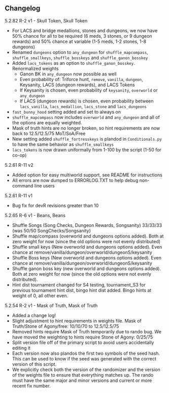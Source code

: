 ## Changelog

5.2.82 R-2 v1 - Skull Token, Skull Token
- For LACS and bridge medallions, stones and dungeons, we now have 50% chance for all to be required (6 meds, 3 stones, or 9 dungeon rewards) and 50% chance at variable (1-5 meds, 1-2 stones, 1-8 dungeons)
- Renamed `dungeons` option to `any_dungeon` for `shuffle_mapcompass`, `shuffle_smallkeys`, `shuffle_bosskeys` and `shuffle_ganon_bosskey`
- Added `lacs_tokens` as an option to `shuffle_ganon_bosskey`. Renormalized weights
    - Ganon BK in `any_dungeon` now possible as well
    - Even probability of: Triforce hunt, `remove`, `vanilla`, `dungeon`, Keysanity, LACS (dungeon rewards), and LACS Tokens
    - If Keysanity is chosen, even probability of `keysanity`, `overworld` or `any_dungeon`
    - If LACS (dungeon rewards) is chosen, even probability between `lacs_vanilla`, `lacs_medallion`, `lacs_stone` and `lacs_dungeons`
- `fast_bunny_hood` setting added and set to always on
- `shuffle_mapcompass` now includes `overworld` and `any_dungeon` and all of the options are equally weighted.
- Mask of truth hints are no longer broken, so hint requirements are now back to 12.5/12.5/75 MoT/SoA/Free
- New setting added `shuffle_fortresskeys` is plandod in `Conditionals.py` to have the same behavior as `shuffle_smallkeys`
- `lacs_tokens` is now drawn uniformally from 1-100 by the script (1-50 for co-op)

5.2.61 R-11 v2
- Added option for easy multiworld support, see README for instructions
- All errors are now dumped to ERRORLOG.TXT to help debug non-command line users

5.2.61 R-11 v1
- Bug fix for devR revisions greater than 10

5.2.65 R-6 v1 - Beans, Beans
- Shuffle Songs (Song Checks, Dungeon Rewards, Songsanity) 33/33/33 (was 50/50 SongChecks/Songsanity)
- Shuffle map/compass (overworld and dungeons options added). Both at zero weight for now (since the old options were not evenly distributed)
- Shuffle small keys (New overworld and dungeons options added). Even chance at remove/vanilla/dungeon/overworld/dungeonS/keysanity
- Shuffle Boss keys (New overworld and dungeons options added). Even chance at remove/vanilla/dungeon/overworld/dungeonS/keysanity
- Shuffle ganon boss key (new overworld and dungeons options added). Both at zero weight for now (since the old options were not evenly distributed).
- Hint dist tournament changed for S4 testing, tournament_S3 for previous tournament hint dist, bingo hint dist added. Bingo hints at weight of 0, all other even.

5.2.54 R-2 v1 - Mask of Truth, Mask of Truth
- Added a change log!
- Slight adjustment to hint requirements in weights file. Mask of Truth/Stone of Agony/free: 10/10/70 to 12.5/12.5/75
- Removed hints require Mask of Truth temporarily due to rando bug. We have moved the weighting to hints require Stone of Agony: 0/25/75
- Split version file off of the primary script to avoid users accidentally editing it
- Each version now also plandos the first two symbols of the seed hash. This can be used to know if the seed was generated with the correct version of this script.
- We explicitly check both the version of the randomizer and the version of the weights file to ensure that everything matches up. The rando must have the same major and minor versions and current or more recent fix number.